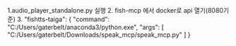 1.audio_player_standalone.py 실행
2. fish-mcp 에서 docker로 api 열기(8080기준)
3. "fishtts-taiga": {
      "command": "C:/Users/gaterbelt/anaconda3/python.exe",
      "args": [
        "C:/Users/gaterbelt/Downloads/speak_mcp/speak_mcp.py"
      ]
    }
